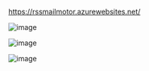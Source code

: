 https://rssmailmotor.azurewebsites.net/

![image](https://user-images.githubusercontent.com/62952005/116049332-75583980-a676-11eb-97d2-3a51d040fdbe.png)

![image](https://user-images.githubusercontent.com/62952005/116049431-8c972700-a676-11eb-98c1-40b2dbdf9924.png)

![image](https://user-images.githubusercontent.com/62952005/116049471-96b92580-a676-11eb-868d-80dc59d20435.png)
